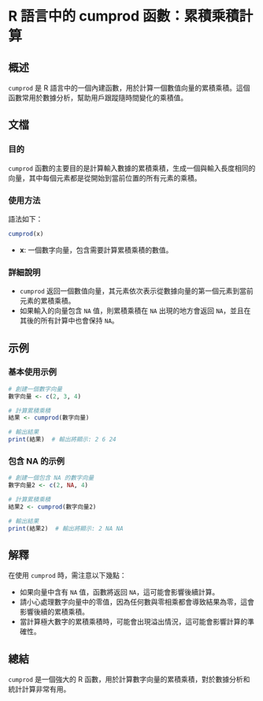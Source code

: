 <!--
Meta Description: # R 語言中的 cumprod 函數：累積乘積計算 ## 概述 `cumprod` 是 R 語言中的一個內建函數，用於計算一個數值向量的累積乘積。這個函數常用於數據分析，幫助用戶跟蹤隨時間變化的乘積值。 ## 文檔 ### 目的 `cumprod` 函數的主要目的是計算輸入數據的累積乘積，生成一個...
Meta Keywords: cumprod, 數字向量, 計算累積乘積, 輸出結果, print
-->

# R 語言中的 cumprod 函數：累積乘積計算

## 概述
`cumprod` 是 R 語言中的一個內建函數，用於計算一個數值向量的累積乘積。這個函數常用於數據分析，幫助用戶跟蹤隨時間變化的乘積值。

## 文檔
### 目的
`cumprod` 函數的主要目的是計算輸入數據的累積乘積，生成一個與輸入長度相同的向量，其中每個元素都是從開始到當前位置的所有元素的乘積。

### 使用方法
語法如下：
```R
cumprod(x)
```
- **x**: 一個數字向量，包含需要計算累積乘積的數值。

### 詳細說明
- `cumprod` 返回一個數值向量，其元素依次表示從數據向量的第一個元素到當前元素的累積乘積。
- 如果輸入的向量包含 `NA` 值，則累積乘積在 `NA` 出現的地方會返回 `NA`，並且在其後的所有計算中也會保持 `NA`。

## 示例
### 基本使用示例
```R
# 創建一個數字向量
數字向量 <- c(2, 3, 4)

# 計算累積乘積
結果 <- cumprod(數字向量)

# 輸出結果
print(結果)  # 輸出將顯示: 2 6 24
```

### 包含 NA 的示例
```R
# 創建一個包含 NA 的數字向量
數字向量2 <- c(2, NA, 4)

# 計算累積乘積
結果2 <- cumprod(數字向量2)

# 輸出結果
print(結果2)  # 輸出將顯示: 2 NA NA
```

## 解釋
在使用 `cumprod` 時，需注意以下幾點：
- 如果向量中含有 `NA` 值，函數將返回 `NA`，這可能會影響後續計算。
- 請小心處理數字向量中的零值，因為任何數與零相乘都會導致結果為零，這會影響後續的累積乘積。
- 當計算極大數字的累積乘積時，可能會出現溢出情況，這可能會影響計算的準確性。

## 總結
`cumprod` 是一個強大的 R 函數，用於計算數字向量的累積乘積，對於數據分析和統計計算非常有用。